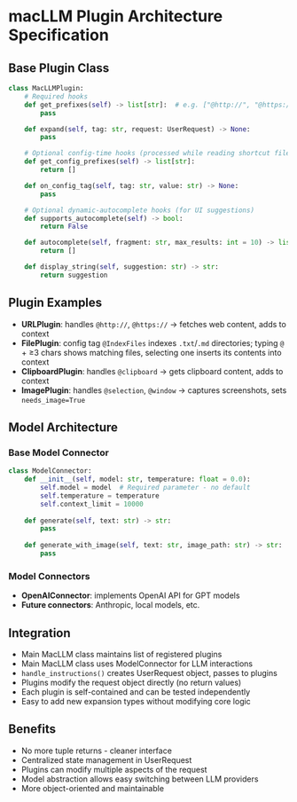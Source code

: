 # macLLM Plugin Architecture Specification

## Base Plugin Class

```python
class MacLLMPlugin:
    # Required hooks
    def get_prefixes(self) -> list[str]:  # e.g. ["@http://", "@https://", "@~"]
        pass

    def expand(self, tag: str, request: UserRequest) -> None:
        pass

    # Optional config-time hooks (processed while reading shortcut files)
    def get_config_prefixes(self) -> list[str]:
        return []

    def on_config_tag(self, tag: str, value: str) -> None:
        pass

    # Optional dynamic-autocomplete hooks (for UI suggestions)
    def supports_autocomplete(self) -> bool:
        return False

    def autocomplete(self, fragment: str, max_results: int = 10) -> list[str]:
        return []

    def display_string(self, suggestion: str) -> str:
        return suggestion
```

## Plugin Examples

- **URLPlugin**: handles `@http://`, `@https://` → fetches web content, adds to context
- **FilePlugin**: config tag `@IndexFiles` indexes `.txt`/`.md` directories; typing `@` + ≥3 chars shows matching files, selecting one inserts its contents into context
- **ClipboardPlugin**: handles `@clipboard` → gets clipboard content, adds to context
- **ImagePlugin**: handles `@selection`, `@window` → captures screenshots, sets `needs_image=True`

## Model Architecture

### Base Model Connector

```python
class ModelConnector:
    def __init__(self, model: str, temperature: float = 0.0):
        self.model = model  # Required parameter - no default
        self.temperature = temperature
        self.context_limit = 10000
    
    def generate(self, text: str) -> str:
        pass
    
    def generate_with_image(self, text: str, image_path: str) -> str:
        pass
```

### Model Connectors

- **OpenAIConnector**: implements OpenAI API for GPT models
- **Future connectors**: Anthropic, local models, etc.

## Integration

- Main MacLLM class maintains list of registered plugins
- Main MacLLM class uses ModelConnector for LLM interactions
- `handle_instructions()` creates UserRequest object, passes to plugins
- Plugins modify the request object directly (no return values)
- Each plugin is self-contained and can be tested independently
- Easy to add new expansion types without modifying core logic

## Benefits

- No more tuple returns - cleaner interface
- Centralized state management in UserRequest
- Plugins can modify multiple aspects of the request
- Model abstraction allows easy switching between LLM providers
- More object-oriented and maintainable 